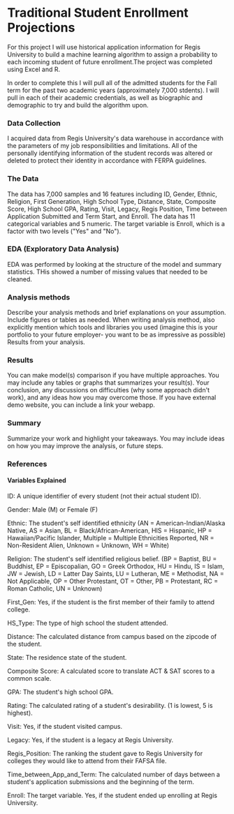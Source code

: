 # **Traditional Student Enrollment Projections**    

For this project I will use historical application information for Regis University to build a machine learning algorithm to assign a probability to each incoming student of future enrollment.The project was completed using Excel and R.

In order to complete this I will pull all of the admitted students for the Fall term for the past two academic years (approximately 7,000 stdents). I will pull in each of their academic credentials, as well as biographic and demographic to try and build the algorithm upon.

### **Data Collection**

I acquired data from Regis University's data warehouse in accordance with the parameters of my job responsibilities and limitations. All of the personally identifying information of the student records was altered or deleted to protect their identity in accordance with FERPA guidelines.    


### **The Data**    

The data has 7,000 samples and 16 features including ID, Gender, Ethnic, Religion, First Generation, High School Type, Distance, State, Composite Score, High School GPA, Rating, Visit, Legacy, Regis Position, Time between Application Submitted and Term Start, and Enroll. The data has 11 categorical variables and 5 numeric. The target variable is Enroll, which is a factor with two levels ("Yes" and "No").    

### **EDA (Exploratory Data Analysis)**  

EDA was performed by looking at the structure of the model and summary statistics. THis showed a number of missing values that needed to be cleaned. 

### **Analysis methods**

Describe your analysis methods and brief explanations on your assumption. Include figures or tables as needed.
When writing analysis method, also explicitly mention which tools and libraries you used (imagine this is your portfolio to your future employer- you want to be as impressive as possible) Results from your analysis.

### **Results**

You can make model(s) comparison if you have multiple approaches. You may include any tables or graphs that summarizes your result(s). Your conclusion, any discussions on difficulties (why some approach didn't work), and any ideas how you may overcome those. If you have external demo website, you can include a link your webapp.

### **Summary**

Summarize your work and highlight your takeaways. You may include ideas on how you may improve the analysis, or future steps.

### **References**


#### **Variables Explained**

ID: A unique identifier of every student (not their actual student ID).

Gender: Male (M) or Female (F)

Ethnic: The student's self identified ethnicity (AN = American-Indian/Alaska Native, AS = Asian, BL = Black/African-American,                     HIS =     Hispanic, HP = Hawaiian/Pacific Islander, Multiple = Multiple Ethnicities Reported, NR = Non-Resident Alien,                     Unknown = Unknown, WH = White)

Religion: The student's self identified religious belief. (BP = Baptist, BU = Buddhist, EP = Episcopalian, GO = Greek Orthodox,                     HU = Hindu, IS = Islam, JW = Jewish, LD = Latter Day Saints, LU = Lutheran, ME = Methodist, NA = Not Applicable,                           OP = Other Protestant, OT = Other, PB = Protestant, RC = Roman Catholic, UN = Unknown)

First_Gen: Yes, if the student is the first member of their family to attend college.

HS_Type: The type of high school the student attended.

Distance: The calculated distance from campus based on the zipcode of the student.

State: The residence state of the student.

Composite Score: A calculated score to translate ACT & SAT scores to a common scale.

GPA: The student's high school GPA.

Rating: The calculated rating of a student's desirability. (1 is lowest, 5 is highest).

Visit: Yes, if the student visited campus.

Legacy: Yes, if the student is a legacy at Regis University.

Regis_Position: The ranking the student gave to Regis University for colleges they would like to attend from their FAFSA file.

Time_between_App_and_Term: The calculated number of days between a student's application submissions and the beginning of the term.

Enroll: The target variable. Yes, if the student ended up enrolling at Regis University.
